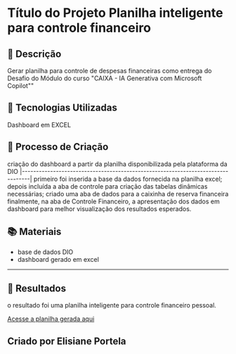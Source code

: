 # Título do Projeto Planilha inteligente para controle financeiro

## 📒 Descrição
Gerar planilha para controle de despesas financeiras como entrega do Desafio do Módulo do curso "CAIXA - IA Generativa com Microsoft Copilot""

## 🤖 Tecnologias Utilizadas
Dashboard em EXCEL 

## 🧐 Processo de Criação
criação do dashboard a partir da planilha disponibilizada pela plataforma da DIO
|---------------------------------------------------------------------------------|
primeiro foi inserida a base da dados fornecida na planilha excel;
depois incluída a aba de controle para criação das tabelas dinâmicas necessárias;
criado uma aba de dados para a caixinha de reserva financeira
finalmente, na aba de Controle Financeiro, a apresentação dos dados em dashboard para melhor visualização dos resultados esperados.

## 📚 Materiais

- base de dados DIO 
- dashboard gerado em excel 
---
## 🚀 Resultados
o resultado foi uma planilha inteligente para controle financeiro pessoal.

[Acesse a planilha gerada aqui](base_dados_DIO.xlsx)

## Criado por Elisiane Portela
